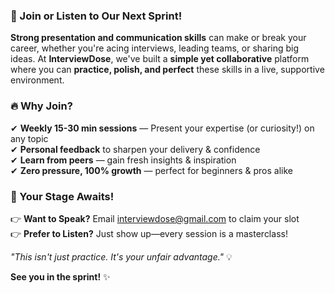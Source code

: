 ### 🚀 Join or Listen to Our Next Sprint!

**Strong presentation and communication skills** can make or break your career, whether you're acing interviews, leading teams, or sharing big ideas. At **InterviewDose**, we've built a **simple yet collaborative** platform where you can **practice, polish, and perfect** these skills in a live, supportive environment.

### 🔥 Why Join?

✔ **Weekly 15-30 min sessions** — Present your expertise (or curiosity!) on any topic  
✔ **Personal feedback** to sharpen your delivery & confidence  
✔ **Learn from peers** — gain fresh insights & inspiration  
✔ **Zero pressure, 100% growth** — perfect for beginners & pros alike  

### 🎤 Your Stage Awaits!

👉 **Want to Speak?** Email [interviewdose@gmail.com](mailto:interviewdose@gmail.com) to claim your slot  
👉 **Prefer to Listen?** Just show up—every session is a masterclass!  

*"This isn't just practice. It's your unfair advantage."* 💡  

**See you in the sprint!** ✨ 
